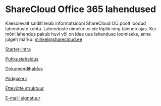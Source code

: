 # ShareCloud Office 365 lahendused 

Käesolevalt saidilt leiab informatsiooni ShareCloud OÜ poolt loodud lahenduste kohta. Lahenduste nimekiri ei ole lõplik ning täieneb ajas. Kui mõni lahendus pakub huvi või on idee uue lahenduse loomiseks, anna julgelt märku: <mihkel@sharecloud.ee>

[Starter-Intra](/products/starter/)

[Puhkustehaldus](/products/vacations/)

[Dokumendihaldus](/products/dms/)

[Pildigalerii](/products/picturegallery/)

[Ettevõtte struktuur](/products/orgStructure/)

[E-maili signatuur](/products/signature/)

<!-- ??? note "Oluline märkus"
    Lorem ipsum dolor sit amet, consectetur adipiscing elit. Nulla et euismod
    nulla. Curabitur feugiat, tortor non consequat finibus, justo purus auctor
    massa, nec semper lorem quam in massa. -->
